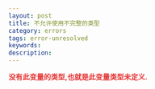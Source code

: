 ```yaml
---
layout: post
title: 不允许使用不完整的类型
category: errors
tags: error-unresolved
keywords: 
description: 
---
```


**<span style="color:#e53333;">没有此</span><span
style="color:#e53333;">变量的类型,也就是此变量类型未定义.</span>**







